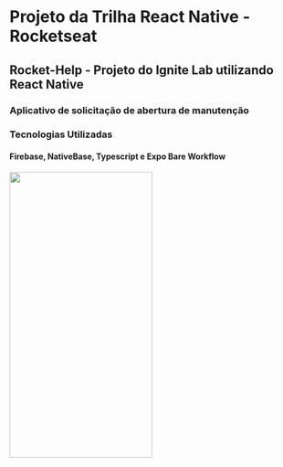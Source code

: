 # Projeto da Trilha React Native - Rocketseat

## Rocket-Help - Projeto do Ignite Lab utilizando React Native

### Aplicativo de solicitação de abertura de manutenção

### Tecnologias Utilizadas

#### Firebase, NativeBase, Typescript e Expo Bare Workflow

<img src="src/assets/Rocket-help.gif" width="250" height="500"/>
